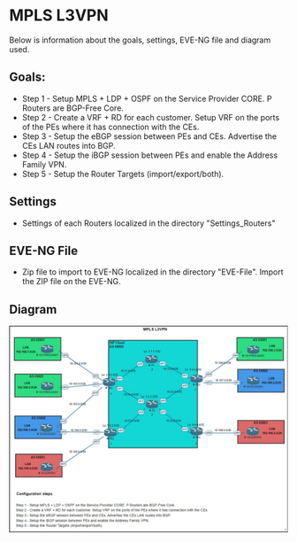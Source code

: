 # MPLS L3VPN

Below is information about the goals, settings, EVE-NG file and diagram used.

## Goals:

- Step 1 - Setup MPLS + LDP + OSPF on the Service Provider CORE. P Routers are BGP-Free Core.
- Step 2 - Create a VRF + RD for each customer. Setup VRF on the ports of the PEs where it has connection with the CEs.
- Step 3 - Setup the eBGP session between PEs and CEs. Advertise the CEs LAN routes into BGP.
- Step 4 - Setup the iBGP session between PEs and enable the Address Family VPN.
- Step 5 - Setup the Router Targets (import/export/both).

## Settings

- Settings of each Routers localized in the directory "Settings_Routers"

## EVE-NG File

- Zip file to import to EVE-NG localized in the directory "EVE-File". Import the ZIP file on the EVE-NG.

## Diagram

![Test Image 1](https://github.com/hugothomazpsouza/ENARSI/blob/main/Lab-MPLS_L3VPN/Diagram/MPLS_L3VPN.jpg)





